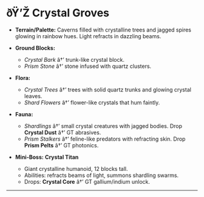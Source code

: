 ﻿# ðŸ’Ž Crystal Groves

- **Terrain/Palette:**
  Caverns filled with crystalline trees and jagged spires glowing in rainbow hues. Light refracts in dazzling beams.

- **Ground Blocks:**

  - _Crystal Bark_ â†’ trunk-like crystal block.
  - _Prism Stone_ â†’ stone infused with quartz clusters.

- **Flora:**

  - _Crystal Trees_ â†’ trees with solid quartz trunks and glowing crystal leaves.
  - _Shard Flowers_ â†’ flower-like crystals that hum faintly.

- **Fauna:**

  - _Shardlings_ â†’ small crystal creatures with jagged bodies. Drop **Crystal Dust** â†’ GT abrasives.
  - _Prism Stalkers_ â†’ feline-like predators with refracting skin. Drop **Prism Pelts** â†’ GT photonics.

- **Mini-Boss:** **Crystal Titan**

  - Giant crystalline humanoid, 12 blocks tall.
  - Abilities: refracts beams of light, summons shardling swarms.
  - Drops: **Crystal Core** â†’ GT gallium/indium unlock.

---

##
